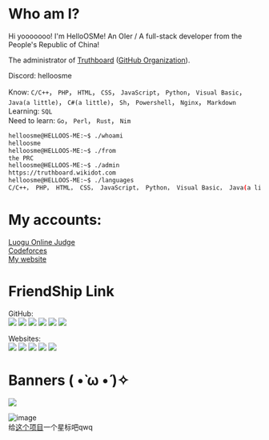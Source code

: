 # Who am I?
Hi yooooooo! I'm HelloOSMe! An OIer / A full-stack developer from the People's Republic of China!

The administrator of [Truthboard](https://truthboard.wikidot.com) ([GitHub Organization](https://githubfast.com/TruthboardWiki)).

Discord: helloosme

Know: `C/C++`， `PHP`， `HTML`， `CSS`， `JavaScript`， `Python`， `Visual Basic`， `Java(a little)`， `C#(a little)`， `Sh`， `Powershell`， `Nginx`， `Markdown`  
Learning: `SQL`  
Need to learn: `Go`， `Perl`， `Rust`， `Nim`  

```bash
helloosme@HELLOOS-ME:~$ ./whoami
helloosme
helloosme@HELLOOS-ME:~$ ./from
the PRC
helloosme@HELLOOS-ME:~$ ./admin
https://truthboard.wikidot.com
helloosme@HELLOOS-ME:~$ ./languages
C/C++， PHP， HTML， CSS， JavaScript， Python， Visual Basic， Java(a little)， C#(a little)
```

# My accounts:

[Luogu Online Judge](https://luogu.com.cn/user/755022)  
[Codeforces](https://codeforces.com/profile/HelloOS)  
[My website](https://helloos.eu.org)

# FriendShip Link
GitHub:  
[![](https://usercontent.githubfast.com/avatars/u/116557254?s=64&v=4)](https://githubfast.com/yu22c0w0)
[![](https://usercontent.githubfast.com/avatars/u/97789520?s=64&v=4)](https://githubfast.com/paperee)
[![](https://usercontent.githubfast.com/avatars/u/96947247?s=64&v=4)](https://githubfast.com/MaggieLOL)
[![](https://usercontent.githubfast.com/avatars/u/119715919?s=64&v=4)](https://githubfast.com/MinecraftWindows11)
[![](https://usercontent.githubfast.com/avatars/u/109163654?s=64&v=4)](https://githubfast.com/GTryobe)
[![](https://usercontent.githubfast.com/avatars/u/110706523?s=64&v=4)](https://githubfast.com/Tortoise-God)

Websites:  
[![](https://usercontent.githubfast.com/avatars/u/116557254?s=64&v=4)](https://yu22c.tk)
[![](https://usercontent.githubfast.com/avatars/u/97789520?s=64&v=4)](https://paperee.guru)
[![](https://usercontent.githubfast.com/avatars/u/96947247?s=64&v=4)](https://thz.cool)
[![](https://usercontent.githubfast.com/avatars/u/119715919?s=64&v=4)](https://MinecraftWindows11.github.io)
[![](https://usercontent.githubfast.com/avatars/u/110706523?s=64&v=4)](https://tortoise-god.eu.org)

# Banners ( •̀ ω •́ )✧

![](https://idage.rickyxrc.top/github/user?username=HelloOSMe)

![image](http://idage.rickyxrc.top/github/repo?username=TruthboardWiki&repo=truthboard-searcher)  
给[这个项目](https://githubfast.com/TruthboardWiki/truthboard-searcher)一个星标吧qwq
